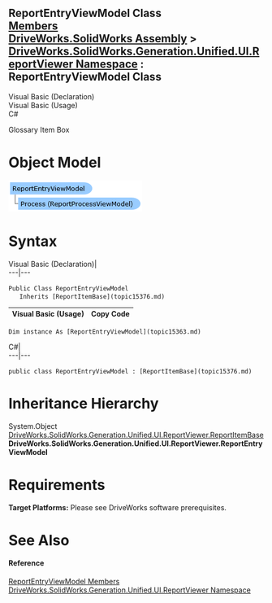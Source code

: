 ReportEntryViewModel Class   
[Members](topic15364.md)   
[DriveWorks.SolidWorks Assembly](topic13342.md) > [DriveWorks.SolidWorks.Generation.Unified.UI.ReportViewer Namespace](topic15361.md) : ReportEntryViewModel Class  
---  
  
Visual Basic (Declaration)    
Visual Basic (Usage)    
C# 

Glossary Item Box

# Object Model

![](dotnetdiagramimages/image877.png)

# Syntax

Visual Basic (Declaration)|   
---|---  
      
    
    Public Class ReportEntryViewModel 
       Inherits [ReportItemBase](topic15376.md)  
  
Visual Basic (Usage)| Copy Code  
---|---  
      
    
    Dim instance As [ReportEntryViewModel](topic15363.md)  
  
C#|   
---|---  
      
    
    public class ReportEntryViewModel : [ReportItemBase](topic15376.md)   
  
# Inheritance Hierarchy

System.Object  
[DriveWorks.SolidWorks.Generation.Unified.UI.ReportViewer.ReportItemBase](topic15376.md)  
**DriveWorks.SolidWorks.Generation.Unified.UI.ReportViewer.ReportEntryViewModel**  


# Requirements

**Target Platforms:** Please see DriveWorks software prerequisites.

# See Also

#### Reference

[ReportEntryViewModel Members](topic15364.md)   
[DriveWorks.SolidWorks.Generation.Unified.UI.ReportViewer Namespace](topic15361.md)


